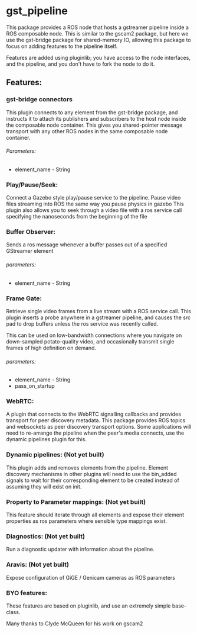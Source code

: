 # gst_pipeline
This package provides a ROS node that hosts a gstreamer pipeline inside a ROS composable node.
This is similar to the gscam2 package, but here we use the gst-bridge package for shared-memory IO,
allowing this package to focus on adding features to the pipeline itself.

Features are added using pluginlib; you have access to the node interfaces, and the pipeline,
and you don't have to fork the node to do it.


## Features:

### gst-bridge connectors
  This plugin connects to any element from the gst-bridge package,
  and instructs it to attach its publishers and subscribers to the host node
  inside the composable node container.
  This gives you shared-pointer message transport with any other ROS nodes in
  the same composable node container.

  ###### Parameters:
  * element_name - String

### Play/Pause/Seek:
  Connect a Gazebo style play/pause service to the pipeline.
  Pause video files streaming into ROS the same way you pause physics in gazebo
  This plugin also allows you to seek through a video file with a ros service call specifying the nanoseconds from the beginning of the file


### Buffer Observer:
  Sends a ros message whenever a buffer passes out of a specified GStreamer element
  
  ###### parameters:
  * element_name - String



### Frame Gate:
  Retrieve single video frames from a live stream with a ROS service call.
  This plugin inserts a probe anywhere in a gstreamer pipeline, and causes the
  src pad to drop buffers unless the ros service was recently called.

  This can be used on low-bandwidth connections where you navigate on
  down-sampled potato-quality video, and occasionally transmit single frames
  of high definition on demand.
  ###### parameters:
  * element_name - String
  * pass_on_startup


### WebRTC: 
  A plugin that connects to the WebRTC signalling callbacks and provides transport for peer discovery metadata.
  This package provides ROS topics and websockets as peer discovery transport options.
  Some applications will need to re-arrange the pipeline when the peer's media connects, use the dynamic pipelines plugin for this.

### Dynamic pipelines: (Not yet built)
  This plugin adds and removes elements from the pipeline.
  Element discovery mechanisms in other plugins will need to use the bin_added signals to wait for their corresponding element to be created instead of assuming they will exist on init.

### Property to Parameter mappings: (Not yet built)
  This feature should iterate through all elements and expose their
  element properties as ros parameters where sensible type mappings exist.

### Diagnostics: (Not yet built)
  Run a diagnostic updater with information about the pipeline.

### Aravis: (Not yet built)
  Expose configuration of GiGE / Genicam cameras as ROS parameters

### BYO features:
  These features are based on pluginlib, and use an extremely simple base-class.



Many thanks to Clyde McQueen for his work on gscam2
